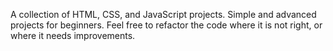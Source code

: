 A collection of HTML, CSS, and JavaScript projects. Simple and advanced projects for beginners. Feel free to refactor the code where it is not right, or where it needs improvements.
